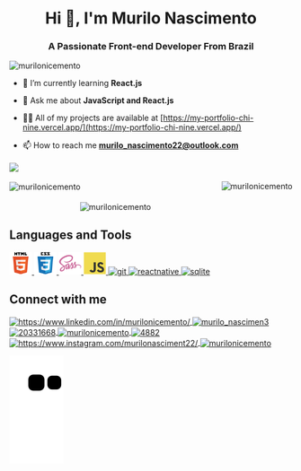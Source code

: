 <h1 align="center">Hi 👋, I'm Murilo Nascimento</h1>
<h3 align="center">A Passionate Front-end Developer From Brazil</h3>

<p align="left"> <img src="https://komarev.com/ghpvc/?username=murilonicemento&label=Profile%20views&color=0e75b6&style=flat" alt="murilonicemento" /> </p>

- 🌱 I’m currently learning **React.js**

- 💬 Ask me about **JavaScript and React.js**

- 👨‍💻 All of my projects are available at [https://my-portfolio-chi-nine.vercel.app/](https://my-portfolio-chi-nine.vercel.app/)

- 📫 How to reach me **murilo_nascimento22@outlook.com**

<div>
<img align="center" src="https://github-readme-activity-graph.cyclic.app/graph?username=murilonicemento&theme=tokyo-night&hide_border=false&show_icons=true&custom_title=Grafico%20de%20Contribuicao" />
  <br/>
  <br/>
  <img align="center" height="180em" src="https://github-readme-stats.vercel.app/api?username=murilonicemento&show_icons=true&theme=dark&locale=en" alt="murilonicemento" />
  <img align="right" height="180em" src="https://github-readme-stats.vercel.app/api/top-langs?username=murilonicemento&show_icons=true&theme=dark&locale=en&layout=compact" alt="murilonicemento" />
  <br/>
  <br/>
  <div align="center">
    <img align="center" src="https://github-readme-streak-stats.herokuapp.com/?user=murilonicemento&theme=dark" alt="murilonicemento" />
  </div>
</div>

## Languages and Tools

<a href="https://www.w3.org/html/" target="_blank" rel="noreferrer">
  <img src="https://raw.githubusercontent.com/devicons/devicon/master/icons/html5/html5-original-wordmark.svg" alt="html5" width="40" height="40"/>
</a>
<a href="https://www.w3schools.com/css/" target="_blank" rel="noreferrer">
  <img src="https://raw.githubusercontent.com/devicons/devicon/master/icons/css3/css3-original-wordmark.svg" alt="css3" width="40" height="40"/>
</a>
<a href="https://sass-lang.com" target="_blank" rel="noreferrer">
  <img src="https://raw.githubusercontent.com/devicons/devicon/master/icons/sass/sass-original.svg" alt="sass" width="40" height="40"/>
</a>
<a href="https://developer.mozilla.org/en-US/docs/Web/JavaScript" target="_blank" rel="noreferrer">
  <img src="https://raw.githubusercontent.com/devicons/devicon/master/icons/javascript/javascript-original.svg" alt="javascript" width="40" height="40"/>
</a>
<a href="https://git-scm.com/" target="_blank" rel="noreferrer">
  <img src="https://www.vectorlogo.zone/logos/git-scm/git-scm-icon.svg" alt="git" width="40" height="40"/>
</a>
<a href="https://reactnative.dev/" target="_blank" rel="noreferrer"> 
  <img src="https://reactnative.dev/img/header_logo.svg" alt="reactnative" width="40" height="40"/> 
</a>
<a href="https://www.sqlite.org/" target="_blank" rel="noreferrer">  
 <img src="https://www.vectorlogo.zone/logos/sqlite/sqlite-icon.svg" alt="sqlite" width="40" height="40"/>
</a>

## Connect with me

<a href="https://linkedin.com/in/https://www.linkedin.com/in/murilonicemento/" target="blank">
  <img align="center" src="https://raw.githubusercontent.com/rahuldkjain/github-profile-readme-generator/master/src/images/icons/Social/linked-in-alt.svg" alt="https://www.linkedin.com/in/murilonicemento/" height="30" width="40" />
</a>
<a href="https://www.hackerrank.com/murilo_nascimen3" target="blank">
  <img align="center" src="https://raw.githubusercontent.com/rahuldkjain/github-profile-readme-generator/master/src/images/icons/Social/hackerrank.svg" alt="murilo_nascimen3" height="30" width="40" />
</a>
<a href="https://stackoverflow.com/users/20331668" target="blank">
  <img align="center" src="https://raw.githubusercontent.com/rahuldkjain/github-profile-readme-generator/master/src/images/icons/Social/stack-overflow.svg" alt="20331668" height="30" width="40" />
</a>
<a href="https://dev.to/murilonicemento" target="blank">
  <img align="center" src="https://raw.githubusercontent.com/rahuldkjain/github-profile-readme-generator/master/src/images/icons/Social/devto.svg" alt="murilonicemento" height="30" width="40" />
</a>
<a href="https://discord.com/users/1412" target="blank">
  <img align="center" src="https://raw.githubusercontent.com/rahuldkjain/github-profile-readme-generator/master/src/images/icons/Social/discord.svg" alt="4882" height="30" width="40" />
</a>
<a href="https://instagram.com/https://www.instagram.com/murilonasciment22/" target="blank">
  <img align="center" src="https://raw.githubusercontent.com/rahuldkjain/github-profile-readme-generator/master/src/images/icons/Social/instagram.svg" alt="https://www.instagram.com/murilonasciment22/" height="30" width="40" />
</a>
<a href="https://twitter.com/murilonicemento" target="blank">
  <img align="center" src="https://raw.githubusercontent.com/rahuldkjain/github-profile-readme-generator/master/src/images/icons/Social/twitter.svg" alt="murilonicemento" height="30" width="40" />
</a>

![Snake animation](https://github.com/murilonicemento/murilonicemento/blob/output/github-contribution-grid-snake.svg)
